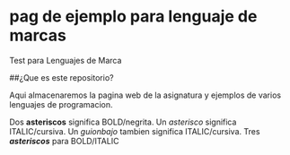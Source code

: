 # pag de ejemplo para lenguaje de marcas

Test para Lenguajes de Marca

##¿Que es este repositorio?

Aqui almacenaremos la pagina web de la asignatura y ejemplos de varios lenguajes de programacion.

Dos **asteriscos** significa BOLD/negrita.
Un *asterisco* significa ITALIC/cursiva.
Un _guionbajo_ tambien significa ITALIC/cursiva.
Tres ***asteriscos*** para BOLD/ITALIC